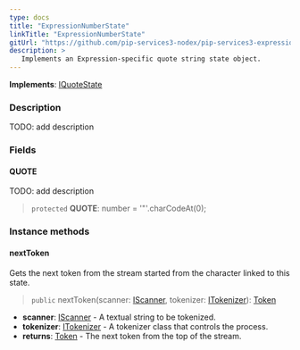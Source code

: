 ```yaml
---
type: docs
title: "ExpressionNumberState"
linkTitle: "ExpressionNumberState"
gitUrl: "https://github.com/pip-services3-nodex/pip-services3-expressions-nodex"
description: > 
   Implements an Expression-specific quote string state object.
---
```


**Implements**: [IQuoteState](../../../tokenizers/iquote_state)

### Description

TODO: add description

### Fields

<span class="hide-title-link">

#### QUOTE
TODO: add description
> `protected` **QUOTE**: number = '"'.charCodeAt(0);

</span>

### Instance methods

#### nextToken
Gets the next token from the stream started from the character linked to this state.

> `public` nextToken(scanner: [IScanner](../../../io/iscanner), tokenizer: [ITokenizer](../../../tokenizers/itokenizer)): [Token](../../../tokenizers/token)

- **scanner**: [IScanner](../../../io/iscanner) - A textual string to be tokenized.
- **tokenizer**: [ITokenizer](../../../tokenizers/itokenizer) - A tokenizer class that controls the process.
- **returns**: [Token](../../../tokenizers/token) - The next token from the top of the stream.